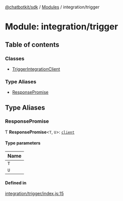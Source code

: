[@chatbotkit/sdk](../README.md) / [Modules](../modules.md) / integration/trigger

# Module: integration/trigger

## Table of contents

### Classes

- [TriggerIntegrationClient](../classes/integration_trigger.TriggerIntegrationClient.md)

### Type Aliases

- [ResponsePromise](integration_trigger.md#responsepromise)

## Type Aliases

### ResponsePromise

Ƭ **ResponsePromise**\<`T`, `U`\>: [`client`](client.md)

#### Type parameters

| Name |
| :------ |
| `T` |
| `U` |

#### Defined in

[integration/trigger/index.js:15](https://github.com/chatbotkit/node-sdk/blob/main/packages/sdk/src/integration/trigger/index.js#L15)
